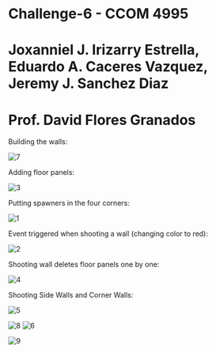 # Challenge-6 - CCOM 4995
# Joxanniel J. Irizarry Estrella, Eduardo A. Caceres Vazquez, Jeremy J. Sanchez Diaz
# Prof. David Flores Granados

Building the walls:

![7](https://github.com/user-attachments/assets/15270985-d50e-4078-b921-78affdcf25b0)

Adding floor panels:

![3](https://github.com/user-attachments/assets/c6856eff-feb1-4d13-8afe-813a93ea3fee)

Putting spawners in the four corners:

![1](https://github.com/user-attachments/assets/ce154f8f-ee24-4952-9148-101f06bdafe8)

Event triggered when shooting a wall (changing color to red):

![2](https://github.com/user-attachments/assets/6b8eddd2-1919-4a88-9c2b-07671760aae3)

Shooting wall deletes floor panels one by one:

![4](https://github.com/user-attachments/assets/36c82cc2-d74a-465e-a640-e31dcf9dcf7b)

Shooting Side Walls and Corner Walls:

![5](https://github.com/user-attachments/assets/4a23881c-c0f4-40e7-9fa3-c7269ad1165e)

![8](https://github.com/user-attachments/assets/14b6f5e8-a1db-4383-8086-2e620ac87ef5)
![6](https://github.com/user-attachments/assets/7e0ddaa1-dfb9-44f1-b577-cc7c36e5ba10)



![9](https://github.com/user-attachments/assets/549c2fe0-6cd8-4de3-b4da-5b170fd770ff)

